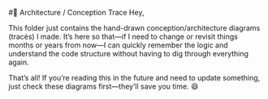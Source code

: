 
#📝 Architecture / Conception Trace
Hey,

This folder just contains the hand-drawn conception/architecture diagrams (tracés) I made.
It’s here so that—if I need to change or revisit things months or years from now—I can quickly remember the logic and understand the code structure without having to dig through everything again.

That’s all!
If you’re reading this in the future and need to update something, just check these diagrams first—they’ll save you time. 😄
